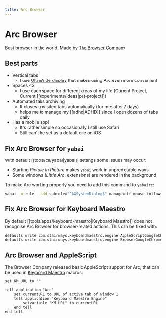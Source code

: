 ```yaml
---
title: Arc Browser
---
```


# Arc Browser

Best browser in the world. Made by [The Browser Company](https://thebrowser.company/)

## Best parts

- Vertical tabs
  - I use [UltraWide display](/Tools/hardware/index.md) that makes using Arc even more convenient
- Spaces <3
  - I use each space for different areas of my life (Current Project, Current [[experiments/ideas|pet-project]])
- Automated tabs archiving
  - It closes unvisited tabs automatically (for me: after 7 days)
  - helps me to manage my [[adhd|ADHD]] since I open dozens of tabs daily
- Has a mobile app!
  - It's rather simple so occasionally I still use Safari
  - Still can't be set as a default one on iOS

## Fix Arc Browser for `yabai`

With default [[tools/cli/yabai|yabai]] settings some issues may occur:

- Starting _Picture In Picture_ makes `yabai` work in unpredictable ways
- Some windows (_Little Arc_, extensions) are rendered in the background

To make Arc working properly you need to add this command to `yabairc`:

```sh
yabai -m rule --add subrole="^AXSystemDialog$" manage=off mouse_follows_focus=off
```

## Fix Arc Browser for Keyboard Maestro

By default [[tools/apps/keyboard-maestro|Keyboard Maestro]] does not recognise Arc Browser for browser-related actions. This can be fixed with:

```sh
defaults write com.stairways.keyboardmaestro.engine AppleScriptGoogleChromeBundleID -string "company.thebrowser.Browser"
defaults write com.stairways.keyboardmaestro.engine BrowserGoogleChromeName -string "Arc Browser"
```

## Arc Browser and AppleScript

The Browser Company released basic AppleScript support for Arc, that can be used in [Keyboard Maestro](tools/apps/keyboard-maestro.md) macros:

```applescript
set KM_URL to ""

tell application "Arc"
	set currentURL to URL of active tab of window 1
	tell application "Keyboard Maestro Engine"
		setvariable "KM_URL" to currentURL
	end tell
end tell
```
